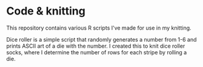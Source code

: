# Code & knitting

This repository contains various R scripts I've made for use in my knitting.


Dice roller is a simple script that randomly generates a number from 1-6 and prints ASCII art of a die with the number.
I created this to knit dice roller socks, where I determine the number of rows for each stripe by rolling a die.
